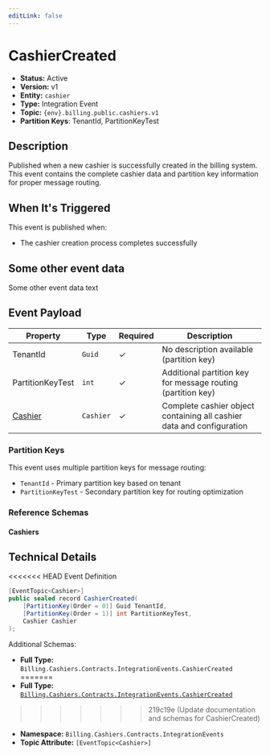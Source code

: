 ```yaml
---
editLink: false
---
```


# CashierCreated

-   **Status:** Active
-   **Version:** v1
-   **Entity:** `cashier`
-   **Type:** Integration Event
-   **Topic:** `{env}.billing.public.cashiers.v1`
-   **Partition Keys**: TenantId, PartitionKeyTest

## Description

Published when a new cashier is successfully created in the billing system. This event contains the complete cashier data and partition key information for proper message routing.

## When It's Triggered

This event is published when:

-   The cashier creation process completes successfully

## Some other event data

Some other event data text

## Event Payload

| Property                                                          | Type      | Required | Description                                                           |
| ----------------------------------------------------------------- | --------- | -------- | --------------------------------------------------------------------- |
| TenantId                                                          | `Guid`    | ✓        | No description available (partition key)                              |
| PartitionKeyTest                                                  | `int`     | ✓        | Additional partition key for message routing (partition key)          |
| [Cashier](./schemas/Billing.Cashiers.Contracts.Models.Cashier.md) | `Cashier` | ✓        | Complete cashier object containing all cashier data and configuration |

### Partition Keys

This event uses multiple partition keys for message routing:

-   `TenantId` - Primary partition key based on tenant
-   `PartitionKeyTest` - Secondary partition key for routing optimization

### Reference Schemas

#### Cashiers

<!--@include: ./schemas/Billing.Cashiers.Contracts.Models.Cashier.md#schema-->

## Technical Details

<<<<<<< HEAD
Event Definition

```csharp
[EventTopic<Cashier>]
public sealed record CashierCreated(
    [PartitionKey(Order = 0)] Guid TenantId,
    [PartitionKey(Order = 1)] int PartitionKeyTest,
    Cashier Cashier
);
```

Additional Schemas:

-   **Full Type:** `Billing.Cashiers.Contracts.IntegrationEvents.CashierCreated`
=======
-   **Full Type:** [`Billing.Cashiers.Contracts.IntegrationEvents.CashierCreated`](https://[github.url.from.config.com]/Billing/Cashiers/Contracts/IntegrationEvents/CashierCreated.cs)
>>>>>>> 219c19e (Update documentation and schemas for CashierCreated)
-   **Namespace:** `Billing.Cashiers.Contracts.IntegrationEvents`
-   **Topic Attribute:** `[EventTopic<Cashier>]`
